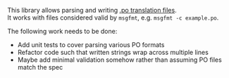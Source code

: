 This library allows parsing and writing [.po translation files](https://www.gnu.org/software/gettext/manual/html_node/PO-Files.html).  
It works with files considered valid by `msgfmt`, e.g. `msgfmt -c example.po`.

The following work needs to be done:
* Add unit tests to cover parsing various PO formats
* Refactor code such that written strings wrap across multiple lines
* Maybe add minimal validation somehow rather than assuming PO files match the spec